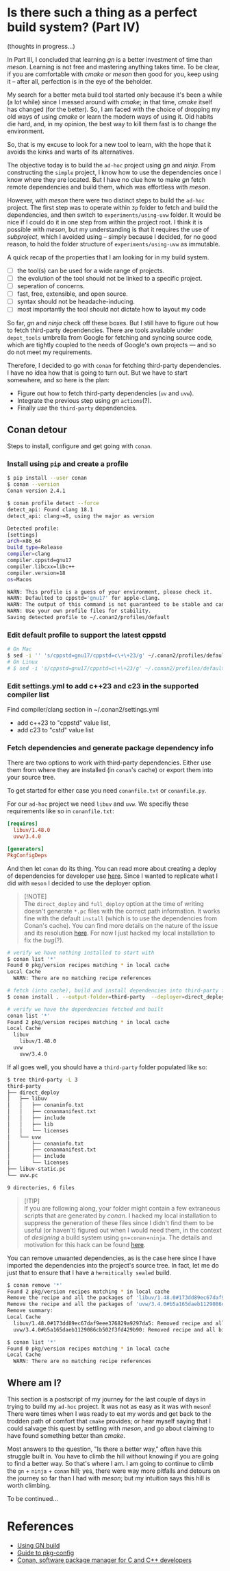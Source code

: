 # Is there such a thing as a perfect build system? (Part IV)

(thoughts in progress...)

In Part III, I concluded that learning _gn_ is a better investment of time than
_meson_. Learning is not free and mastering anything takes time. To be clear, if
you are comfortable with _cmake_ or _meson_ then good for you, keep using it
&ndash; after all, perfection is in the eye of the beholder.

My search for a better meta build tool started only because it's been a while (a
lot while) since I messed around with _cmake_; in that time, _cmake_ itself has
changed (for the better). So, I am faced with the choice of dropping my old ways
of using _cmake_ or learn the modern ways of using it. Old habits die hard, and,
in my opinion, the best way to kill them fast is to change the environment.

So, that is my excuse to look for a new tool to learn, with the hope that it
avoids the kinks and warts of its alternatives.

The objective today is to build the `ad-hoc` project using _gn_ and _ninja_.
From constructing the `simple` project, I know how to use the dependencies once
I know where they are located. But I have no clue how to make _gn_ fetch remote
dependencies and build them, which was effortless with _meson_.

However, with _meson_ there were two distinct steps to build the `ad-hoc`
project. The first step was to operate within `3p` folder to fetch and build the
dependencies, and then switch to `experiments/using-uvw` folder. It would be
nice if I could do it in one step from within the project root. I think it is
possible with _meson_, but my understanding is that it requires the use of
_subproject_, which I avoided using &ndash; simply because I decided, for no
good reason, to hold the folder structure of `experiments/using-uvw` as
immutable.

A quick recap of the properties that I am looking for in my build system.

- [ ] the tool(s) can be used for a wide range of projects.
- [ ] the evolution of the tool should not be linked to a specific project.
- [ ] seperation of concerns.
- [ ] fast, free, extensible, and open source.
- [ ] syntax should not be headache-inducing.
- [ ] most importantly the tool should not dictate how to layout my code

So far, _gn_ and _ninja_ check off these boxes. But I still have to figure out
how to fetch third-party dependencies. There are tools available under
`depot_tools` umbrella from Google for fetching and syncing source code, which
are tightly coupled to the needs of Google's own projects &mdash; and so do not
meet my requirements.

Therefore, I decided to go with `conan` for fetching third-party dependencies. I
have no idea how that is going to turn out. But we have to start somewhere, and
so here is the plan:

- Figure out how to fetch third-party dependencies (`uv` and `uvw`).
- Integrate the previous step using _gn_ `actions`(?).
- Finally _use_ the `third-party` dependencies.

## Conan detour

Steps to install, configure and get going with `conan`.

### Install using `pip` and create a profile

```bash
$ pip install --user conan
$ conan --version
Conan version 2.4.1

$ conan profile detect --force
detect_api: Found clang 18.1
detect_api: clang>=8, using the major as version

Detected profile:
[settings]
arch=x86_64
build_type=Release
compiler=clang
compiler.cppstd=gnu17
compiler.libcxx=libc++
compiler.version=18
os=Macos

WARN: This profile is a guess of your environment, please check it.
WARN: Defaulted to cppstd='gnu17' for apple-clang.
WARN: The output of this command is not guaranteed to be stable and can change in future Conan versions.
WARN: Use your own profile files for stability.
Saving detected profile to ~/.conan2/profiles/default
```

### Edit default profile to support the latest cppstd

```bash
# On Mac
$ sed -i '' 's/cppstd=gnu17/cppstd=c\+\+23/g' ~/.conan2/profiles/default
# On Linux
# $ sed -i 's/cppstd=gnu17/cppstd=c\+\+23/g' ~/.conan2/profiles/default
```

### Edit settings.yml to add c++23 and c23 in the supported compiler list

Find compiler/clang section in ~/.conan2/settings.yml

- add c++23 to "cppstd" value list,
- add c23 to "cstd" value list

### Fetch dependencies and generate package dependency info

There are two options to work with third-party dependencies. Either use them
from where they are installed (in `conan`'s cache) or export them into your
source tree.

To get started for either case you need `conanfile.txt` or `conanfile.py`.

For our `ad-hoc` project we need `libuv` and `uvw`. We specifiy these
requirements like so in `conanfile.txt`:

```ini
[requires]
  libuv/1.48.0
  uvw/3.4.0

[generators]
PkgConfigDeps
```

And then let `conan` do its thing. You can read more about creating a deploy of
dependencies for developer use [here](^1). Since I wanted to replicate what I
did with `meson` I decided to use the deployer option.

> [!NOTE]\
> The `direct_deploy` and `full_deploy` option at the time of writing doesn't
> generate `*.pc` files with the correct path information. It works fine with
> the default `install` (which is to use the dependencies from Conan's cache).
> You can find more details on the nature of the issue and its resolution
> [here](^2). For now I just hacked my local installation to fix the _bug_(?).

```bash
# verify we have nothing installed to start with
$ conan list '*'
Found 0 pkg/version recipes matching * in local cache
Local Cache
  WARN: There are no matching recipe references

# fetch (into cache), build and install dependencies into third-party folder
$ conan install . --output-folder=third-party  --deployer=direct_deploy --deployer-folder=third-party --build=missing

# verify we have the dependencies fetched and built
conan list '*'
Found 2 pkg/version recipes matching * in local cache
Local Cache
  libuv
    libuv/1.48.0
  uvw
    uvw/3.4.0
```

If all goes well, you should have a `third-party` folder populated like so:

```bash
$ tree third-party -L 3
third-party
├── direct_deploy
│   ├── libuv
│   │   ├── conaninfo.txt
│   │   ├── conanmanifest.txt
│   │   ├── include
│   │   ├── lib
│   │   └── licenses
│   └── uvw
│       ├── conaninfo.txt
│       ├── conanmanifest.txt
│       ├── include
│       └── licenses
├── libuv-static.pc
└── uvw.pc

9 directories, 6 files
```

> [!TIP]\
> If you are following along, your folder might contain a few extraneous scripts
> that are generated by _conan_. I hacked my local installation to suppress the
> generation of these files since I didn't find them to be useful (or haven't)
> figured out when I would need them, in the context of _designing_ a build
> system using `gn`+`conan`+`ninja`. The details and motivation for this hack
> can be found [here](^3).

You can remove unwanted dependencies, as is the case here since I have imported
the dependencies into the project's source tree. In fact, let me do just that to
ensure that I have a `hermitically sealed` build.

```bash
$ conan remove '*' 
Found 2 pkg/version recipes matching * in local cache
Remove the recipe and all the packages of 'libuv/1.48.0#173dd89ec67daf9eee376829a9297da5'? (yes/no): y
Remove the recipe and all the packages of 'uvw/3.4.0#b5a165daeb1129086cb502f3fd429b90'? (yes/no): y
Remove summary:
Local Cache
  libuv/1.48.0#173dd89ec67daf9eee376829a9297da5: Removed recipe and all binaries
  uvw/3.4.0#b5a165daeb1129086cb502f3fd429b90: Removed recipe and all binaries

$ conan list '*'
Found 0 pkg/version recipes matching * in local cache
Local Cache
  WARN: There are no matching recipe references
```

## Where am I?

This section is a postscript of my journey for the last couple of days in trying
to build my `ad-hoc` project. It was not as easy as it was with `meson`! There
were times when I was ready to eat my words and get back to the trodden path of
comfort that `cmake` provides; or hear myself saying that I could salvage this
quest by settling with _meson_, and go about claiming to have found something
better than _cmake_.

Most answers to the question, "Is there a better way," often have this struggle
built in. You have to climb the hill without knowing if you are going to find a
better way. So that's where I am. I am going to continue to climb the `gn` +
`ninja` + `conan` hill; yes, there were way more pitfalls and detours on the
journey so far than I had with _meson_; but my intuition says this hill is worth
climbing.

To be continued...

<!-- short links -->

[^1]: https://docs.conan.io/2/examples/extensions/deployers/dev/development_deploy.html#examples-extensions-builtin-deployers-development

[^2]: https://github.com/conan-io/conan/issues/16543

[^3]: https://github.com/conan-io/conan/issues/16547

[^4]: https://vcmi.eu/developers/Conan/

# References

- [Using GN build](https://docs.google.com/presentation/d/15Zwb53JcncHfEwHpnG_PoIbbzQ3GQi_cpujYwbpcbZo/edit#slide=id.g11ee2284cd_0_0)
- [Guide to pkg-config](https://people.freedesktop.org/~dbn/pkg-config-guide.html)
- [Conan, software package manager for C and C++ developers](https://conan.io/)

